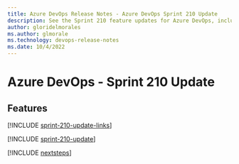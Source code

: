 ```yaml
---
title: Azure DevOps Release Notes - Azure DevOps Sprint 210 Update
description: See the Sprint 210 feature updates for Azure DevOps, including next steps.
author: gloridelmorales
ms.author: glmorale
ms.technology: devops-release-notes
ms.date: 10/4/2022
---
```


# Azure DevOps - Sprint 210 Update

## Features

[!INCLUDE [sprint-210-update-links](../includes/general/sprint-210-update-links.md)]

[!INCLUDE [sprint-210-update](../includes/general/sprint-210-update.md)]

[!INCLUDE [nextsteps](../includes/nextsteps.md)]